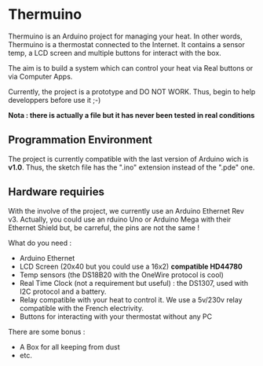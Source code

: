 Thermuino
=========

Thermuino is an Arduino project for managing your heat.
In other words, Thermuino is a thermostat connected to the Internet.
It contains a sensor temp, a LCD screen and multiple buttons for interact with the box.

The aim is to build a system which can control your heat via Real buttons or via Computer Apps.

Currently, the project is a prototype and DO NOT WORK.
Thus, begin to help developpers before use it ;-)

**Nota : there is actually a file but it has never been tested in real conditions**


Programmation Environment
-------------------------

The project is currently compatible with the last version of Arduino wich is **v1.0**.
Thus, the sketch file has the ".ino" extension instead of the ".pde" one.

Hardware requiries
------------------

With the involve of the project, we currently use an Arduino Ethernet Rev v3.
Actually, you could use an rduino Uno or Arduino Mega with their Ethernet Shield but, be carreful, the pins are not the same !

What do you need :
* Arduino Ethernet
* LCD Screen (20x40 but you could use a 16x2) **compatible HD44780**
* Temp sensors (the DS18B20 with the OneWire protocol is cool)
* Real Time Clock (not a requirement but useful) : the DS1307, used with I2C protocol and a battery.
* Relay compatible with your heat to control it. We use a 5v/230v relay compatible with the French electrivity.
* Buttons for interacting with your thermostat without any PC

There are some bonus :
* A Box for all keeping from dust
*  etc.



